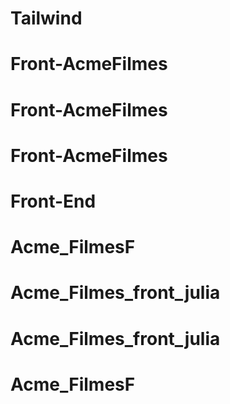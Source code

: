 # Tailwind
# Front-AcmeFilmes
# Front-AcmeFilmes
# Front-AcmeFilmes
# Front-End
# Acme_FilmesF
# Acme_Filmes_front_julia
# Acme_Filmes_front_julia
# Acme_FilmesF
